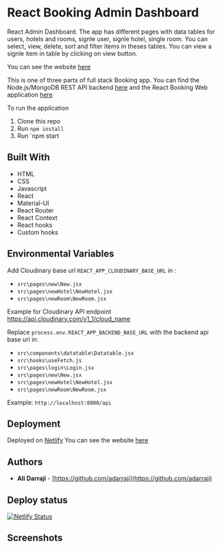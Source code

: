 # React Booking Admin Dashboard

React Admin Dashboard. The app has different pages with data tables for users, hotels and rooms, signle user, signle hotel, single room. You can select, view, delete, sort and filter items in theses tables. You can view a signle item in table by clicking on view button.

You can see the website [here](https://react-booking-admin.netlify.app/)

This is one of three parts of full stack Booking app. You can find the Node.js/MongoDB REST API backend [here](https://github.com/adarraji/booking-node-api) and the React Booking Web application [here](https://github.com/adarraji/booking-react)



To run the application

1. Clone this repo
2. Run `npm install`
3. Run `npm start


## Built With

* HTML
* CSS
* Javascript
* React
* Material-UI
* React Router
* React Context
* React hooks
* Custom hooks


## Environmental Variables

Add Cloudinary base url `REACT_APP_CLOUDINARY_BASE_URL` in :
* `src\pages\new\New.jsx`
* `src\pages\newHotel\NewHotel.jsx`
* `src\pages\newRoom\NewRoom.jsx`


Example for Cloudinary API endpoint https://api.cloudinary.com/v1_1/cloud_name


Replace `process.env.REACT_APP_BACKEND_BASE_URL` with the backend api base url in:

* `src\components\datatable\Datatable.jsx`
* `src\hooks\useFetch.js`
* `src\pages\login\Login.jsx`
* `src\pages\new\New.jsx`
* `src\pages\newHotel\NewHotel.jsx`
* `src\pages\newRoom\NewRoom.jsx`


Example: `http://localhost:8800/api`


## Deployment

Deployed on [Netlify](https://netlify.com)
You can see the website [here](https://react-booking-admin.netlify.app/)


## Authors

- **Ali Darraji** - [https://github.com/adarraji](https://github.com/adarraji)


## Deploy status
[![Netlify Status](https://api.netlify.com/api/v1/badges/3759c1b2-c3b1-4b71-8d82-ced41f45ff57/deploy-status)](https://app.netlify.com/sites/react-booking-admin/deploys)

## Screenshots